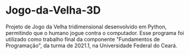 # Jogo-da-Velha-3D
Projeto de Jogo da Velha tridimensional desenvolvido em Python, permitindo que o humano jogue contra o computador.
Esse programa foi utilizado como trabalho final da componente "Fundamentos de Programação", da turma de 2021.1, na Universidade Federal do Ceará. 
